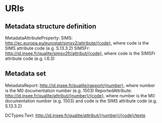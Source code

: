 # URIs


## Metadata structure definition

MetadataAttributeProperty:
SIMS: http://ec.europa.eu/eurostat/simsv2/attribute/{code}, where code is the SIMS attribute code (e.g. S.13.3.2)
SIMSFr: http://id.insee.fr/qualite/simsv2fr/attribut/{code}, where code is the SIMSFr attribute code (e.g. I.6.3)

## Metadata set

MetadataReport: http://id.insee.fr/qualite/rapport/{number}, where number is the M0 documentation number (e.g. 1503)
ReportedAttribute: http://id.insee.fr/qualite/attribut/{number}/{code}, where number is the M0 documentation number (e.g. 1503) and code is the SIMS attribute code (e.g. S.13.3.2)

DCTypes:Text: http://id.insee.fr/qualite/attribut/{number}/{code}/texte